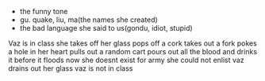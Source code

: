 - the funny tone
- gu. quake, liu, ma(the names she created)
- the bad language she said to us(gondu, idiot, stupid)

Vaz is in class
she takes off her glass
pops off a cork
takes out a fork
pokes a hole in her heart
pulls out a random cart
pours out all the blood
and drinks it before it floods
now she doesnt exist
for army she could not enlist
vaz drains out her glass
vaz is not in class
